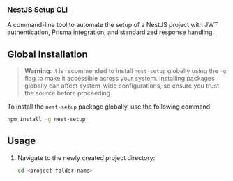 ### NestJS Setup CLI

A command-line tool to automate the setup of a NestJS project with JWT authentication, Prisma integration, and standardized response handling.

## Global Installation

> **Warning**: It is recommended to install `nest-setup` globally using the `-g` flag to make it accessible across your system. Installing packages globally can affect system-wide configurations, so ensure you trust the source before proceeding.

To install the `nest-setup` package globally, use the following command:

```bash
npm install -g nest-setup
```

## Usage

1. Navigate to the newly created project directory:
   ```bash
   cd <project-folder-name>
